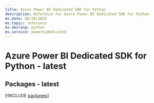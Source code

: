 ```yaml
---
title: Azure Power BI Dedicated SDK for Python
description: Reference for Azure Power BI Dedicated SDK for Python
ms.date: 08/28/2025
ms.topic: reference
ms.devlang: python
ms.service: powerbidedicated
---
```

# Azure Power BI Dedicated SDK for Python - latest
## Packages - latest
[!INCLUDE [packages](power-bi-dedicated-index.md)]